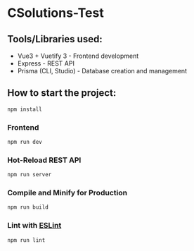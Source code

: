 # CSolutions-Test
## Tools/Libraries used:
* Vue3 + Vuetify 3 - Frontend development
* Express - REST API
* Prisma (CLI, Studio) - Database creation and management



## How to start the project:

```sh
npm install
```

### Frontend

```sh
npm run dev
```

### Hot-Reload REST API

```sh
npm run server
```

### Compile and Minify for Production

```sh
npm run build
```

### Lint with [ESLint](https://eslint.org/)

```sh
npm run lint
```
